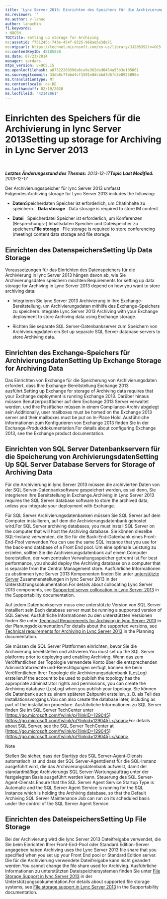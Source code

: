 ```yaml
---
title: 'Lync Server 2013: Einrichten des Speichers für die Archivierung'
ms.reviewer: ''
ms.author: v-lanac
author: lanachin
f1.keywords:
- NOCSH
TOCTitle: Setting up storage for Archiving
ms:assetid: f751245c-743e-454f-8325-968ae5e3de71
ms:mtpsurl: https://technet.microsoft.com/en-us/library/JJ205392(v=OCS.15)
ms:contentKeyID: 48185858
ms.date: 07/23/2014
manager: serdars
mtps_version: v=OCS.15
ms.openlocfilehash: a87522269396a6ca9e362ded0454a55b3e105061
ms.sourcegitcommit: 33db8c7febd4cf1591e8dcbbdfd6fc8e8925896e
ms.translationtype: MT
ms.contentlocale: de-DE
ms.lasthandoff: 02/19/2020
ms.locfileid: "42142861"
---
```

<div data-xmlns="http://www.w3.org/1999/xhtml">

<div class="topic" data-xmlns="http://www.w3.org/1999/xhtml" data-msxsl="urn:schemas-microsoft-com:xslt" data-cs="http://msdn.microsoft.com/">

<div data-asp="https://msdn2.microsoft.com/asp">

# <a name="setting-up-storage-for-archiving-in-lync-server-2013"></a><span data-ttu-id="9e921-102">Einrichten des Speichers für die Archivierung in lync Server 2013</span><span class="sxs-lookup"><span data-stu-id="9e921-102">Setting up storage for Archiving in Lync Server 2013</span></span>

</div>

<div id="mainSection">

<div id="mainBody">

<span> </span>

<span data-ttu-id="9e921-103">_**Letztes Änderungsstand des Themas:** 2013-12-17_</span><span class="sxs-lookup"><span data-stu-id="9e921-103">_**Topic Last Modified:** 2013-12-17_</span></span>

<span data-ttu-id="9e921-104">Der Archivierungsspeicher für lync Server 2013 umfasst Folgendes:</span><span class="sxs-lookup"><span data-stu-id="9e921-104">Archiving storage for Lync Server 2013 includes the following:</span></span>

  - <span data-ttu-id="9e921-105">**Daten**Speicherdaten Speicher ist erforderlich, um Chatinhalte zu speichern.   </span><span class="sxs-lookup"><span data-stu-id="9e921-105">**Data storage**   Data storage is required to store IM content.</span></span>

  - <span data-ttu-id="9e921-106">**Datei**   Speicherdatei Speicher ist erforderlich, um Konferenzen (Besprechungs-) Inhaltsdaten Speicher und Dateispeicher zu speichern.</span><span class="sxs-lookup"><span data-stu-id="9e921-106">**File storage**   File storage is required to store conferencing (meeting) content data storage and file storage.</span></span>

<div>

## <a name="setting-up-data-storage"></a><span data-ttu-id="9e921-107">Einrichten des Datenspeichers</span><span class="sxs-lookup"><span data-stu-id="9e921-107">Setting Up Data Storage</span></span>

<span data-ttu-id="9e921-108">Voraussetzungen für das Einrichten des Datenspeichers für die Archivierung in lync Server 2013 hängen davon ab, wie Sie Archivierungsdaten speichern möchten:</span><span class="sxs-lookup"><span data-stu-id="9e921-108">Requirements for setting up data storage for Archiving in Lync Server 2013 depend on how you want to store archiving data:</span></span>

  - <span data-ttu-id="9e921-109">Integrieren Sie lync Server 2013 Archivierung in Ihre Exchange-Bereitstellung, um Archivierungsdaten mithilfe des Exchange-Speichers zu speichern.</span><span class="sxs-lookup"><span data-stu-id="9e921-109">Integrate Lync Server 2013 Archiving with your Exchange deployment to store Archiving data using Exchange storage.</span></span>

  - <span data-ttu-id="9e921-110">Richten Sie separate SQL Server-Datenbankserver zum Speichern von Archivierungsdaten ein.</span><span class="sxs-lookup"><span data-stu-id="9e921-110">Set up separate SQL Server database servers to store Archiving data.</span></span>

<div>

## <a name="setting-up-exchange-storage-for-archiving-data"></a><span data-ttu-id="9e921-111">Einrichten des Exchange-Speichers für Archivierungsdaten</span><span class="sxs-lookup"><span data-stu-id="9e921-111">Setting Up Exchange Storage for Archiving Data</span></span>

<span data-ttu-id="9e921-112">Das Einrichten von Exchange für die Speicherung von Archivierungsdaten erfordert, dass Ihre Exchange-Bereitstellung Exchange 2013 ausführt.</span><span class="sxs-lookup"><span data-stu-id="9e921-112">Setting up Exchange for storage of Archiving data requires that your Exchange deployment is running Exchange 2013.</span></span> <span data-ttu-id="9e921-113">Darüber hinaus müssen Benutzerpostfächer auf dem Exchange 2013 Server verwaltet werden, und ihre Postfächer müssen in einem Compliance-Archiv abgelegt sein.</span><span class="sxs-lookup"><span data-stu-id="9e921-113">Additionally, user mailboxes must be homed on the Exchange 2013 server and their mailboxes must be put on In-Place Hold.</span></span> <span data-ttu-id="9e921-114">Ausführliche Informationen zum Konfigurieren von Exchange 2013 finden Sie in der Exchange-Produktdokumentation.</span><span class="sxs-lookup"><span data-stu-id="9e921-114">For details about configuring Exchange 2013, see the Exchange product documentation.</span></span>

</div>

<div>

## <a name="setting-up-sql-server-database-servers-for-storage-of-archiving-data"></a><span data-ttu-id="9e921-115">Einrichten von SQL Server Datenbankservern für die Speicherung von Archivierungsdaten</span><span class="sxs-lookup"><span data-stu-id="9e921-115">Setting Up SQL Server Database Servers for Storage of Archiving Data</span></span>

<span data-ttu-id="9e921-116">Für die Archivierung in lync Server 2013 müssen die archivierten Daten von der SQL Server-Datenbanksoftware gespeichert werden, es sei denn, Sie integrieren Ihre Bereitstellung in Exchange.</span><span class="sxs-lookup"><span data-stu-id="9e921-116">Archiving in Lync Server 2013 requires the SQL Server database software to store the archived data, unless you integrate your deployment with Exchange.</span></span>

<span data-ttu-id="9e921-117">Für SQL Server Archivierungsdatenbanken müssen Sie SQL Server auf dem Computer installieren, auf dem die Archivierungsdatenbank gehostet wird.</span><span class="sxs-lookup"><span data-stu-id="9e921-117">For SQL Server archiving databases, you must install SQL Server on the computer that will host the Archiving database.</span></span> <span data-ttu-id="9e921-118">Sie können dieselbe SQL-Instanz verwenden, die Sie für die Back-End-Datenbank eines Front-End-Pool verwenden.</span><span class="sxs-lookup"><span data-stu-id="9e921-118">You can use the same SQL instance that you use for the back-end database of a Front End pool.</span></span> <span data-ttu-id="9e921-119">Um eine optimale Leistung zu erzielen, sollten Sie die Archivierungsdatenbank auf einem Computer bereitstellen, der vom zentralen Verwaltungsspeicher getrennt ist.</span><span class="sxs-lookup"><span data-stu-id="9e921-119">For best performance, you should deploy the Archiving database on a computer that is separate from the Central Management store.</span></span> <span data-ttu-id="9e921-120">Ausführliche Informationen zu abstimmen lync Server 2013 Komponenten finden Sie unter [unterstützte Server](lync-server-2013-supported-server-collocation.md) Zusammenstellungen in lync Server 2013 in der Unterstützungsdokumentation.</span><span class="sxs-lookup"><span data-stu-id="9e921-120">For details about collocating Lync Server 2013 components, see [Supported server collocation in Lync Server 2013](lync-server-2013-supported-server-collocation.md) in the Supportability documentation.</span></span>

<span data-ttu-id="9e921-121">Auf jedem Datenbankserver muss eine unterstützte Version von SQL Server installiert sein.</span><span class="sxs-lookup"><span data-stu-id="9e921-121">Each database server must be running a supported version of SQL Server.</span></span> <span data-ttu-id="9e921-122">Ausführliche Informationen zu den unterstützten Versionen finden Sie unter [Technical Requirements for Archiving in lync Server 2013](lync-server-2013-technical-requirements-for-archiving.md) in der Planungsdokumentation.</span><span class="sxs-lookup"><span data-stu-id="9e921-122">For details about the supported versions, see [Technical requirements for Archiving in Lync Server 2013](lync-server-2013-technical-requirements-for-archiving.md) in the Planning documentation.</span></span>

<span data-ttu-id="9e921-123">Sie müssen die SQL Server Plattformen einrichten, bevor Sie die Archivierung bereitstellen und aktivieren.</span><span class="sxs-lookup"><span data-stu-id="9e921-123">You must set up the SQL Server platforms prior to deploying and enabling Archiving.</span></span> <span data-ttu-id="9e921-124">Wenn das zum Veröffentlichen der Topologie verwendete Konto über die entsprechenden Administratorrechte und-Berechtigungen verfügt, können Sie beim Veröffentlichen Ihrer Topologie die Archivierungsdatenbank (LcsLog) erstellen.</span><span class="sxs-lookup"><span data-stu-id="9e921-124">If the account to be used to publish the topology has the appropriate administrator rights and permissions, you can create the Archiving database (LcsLog) when you publish your topology.</span></span> <span data-ttu-id="9e921-125">Sie können die Datenbank auch zu einem späteren Zeitpunkt erstellen, z. B. als Teil des Installationsvorgangs.</span><span class="sxs-lookup"><span data-stu-id="9e921-125">You can also create the database later, including as part of the installation procedure.</span></span> <span data-ttu-id="9e921-126">Ausführliche Informationen zu SQL Server finden Sie im SQL Server TechCenter unter [https://go.microsoft.com/fwlink/p/?linkID=129045](https://go.microsoft.com/fwlink/p/?linkid=129045).</span><span class="sxs-lookup"><span data-stu-id="9e921-126">For details about SQL Server, see the SQL Server TechCenter at [https://go.microsoft.com/fwlink/p/?linkID=129045](https://go.microsoft.com/fwlink/p/?linkid=129045).</span></span>

<div>


> [!NOTE]  
> <span data-ttu-id="9e921-127">Stellen Sie sicher, dass der Starttyp des SQL Server-Agent-Diensts automatisch ist und dass der SQL Server-Agentdienst für die SQL-Instanz ausgeführt wird, die das Archivierungsdatenbank aufweist, damit der standardmäßige Archivierungs SQL Server-Wartungsauftrag unter der festgelegten Basis ausgeführt werden kann. Steuerung des SQL Server-Agent-Diensts.</span><span class="sxs-lookup"><span data-stu-id="9e921-127">Ensure that the SQL Server Agent Service Startup Type is Automatic and the SQL Server Agent Service is running for the SQL Instance which is holding the Archiving database, so that the Default Archiving SQL Server Maintenance Job can run on its scheduled basis under the control of the SQL Server Agent Service.</span></span>



</div>

</div>

</div>

<div>

## <a name="setting-up-file-storage"></a><span data-ttu-id="9e921-128">Einrichten des Dateispeichers</span><span class="sxs-lookup"><span data-stu-id="9e921-128">Setting Up File Storage</span></span>

<span data-ttu-id="9e921-129">Bei der Archivierung wird die lync Server 2013 Dateifreigabe verwendet, die Sie beim Einrichten Ihrer Front-End-Pool oder Standard Edition-Server angegeben haben.</span><span class="sxs-lookup"><span data-stu-id="9e921-129">Archiving uses the Lync Server 2013 file share that you specified when you set up your Front End pool or Standard Edition server.</span></span> <span data-ttu-id="9e921-130">Die für die Archivierung verwendete Dateifreigabe kann nicht geändert werden.</span><span class="sxs-lookup"><span data-stu-id="9e921-130">You cannot change the file share used for Archiving.</span></span> <span data-ttu-id="9e921-131">Ausführliche Informationen zu unterstützten Dateispeichersystemen finden Sie unter [File Storage Support in lync Server 2013](lync-server-2013-file-storage-support.md) in der Unterstützungsdokumentation.</span><span class="sxs-lookup"><span data-stu-id="9e921-131">For details about supported file storage systems, see [File storage support in Lync Server 2013](lync-server-2013-file-storage-support.md) in the Supportability documentation.</span></span>

</div>

</div>

<span> </span>

</div>

</div>

</div>

